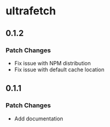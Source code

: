 # ultrafetch

## 0.1.2

### Patch Changes

- Fix issue with NPM distribution
- Fix issue with default cache location

## 0.1.1

### Patch Changes

- Add documentation
